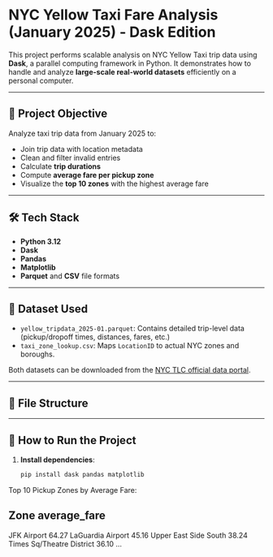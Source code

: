 # NYC Yellow Taxi Fare Analysis (January 2025) - Dask Edition

This project performs scalable analysis on NYC Yellow Taxi trip data using **Dask**, a parallel computing framework in Python. It demonstrates how to handle and analyze **large-scale real-world datasets** efficiently on a personal computer.

---

## 🚀 Project Objective

Analyze taxi trip data from January 2025 to:

- Join trip data with location metadata
- Clean and filter invalid entries
- Calculate **trip durations**
- Compute **average fare per pickup zone**
- Visualize the **top 10 zones** with the highest average fare

---

## 🛠️ Tech Stack

- **Python 3.12**
- **Dask**
- **Pandas**
- **Matplotlib**
- **Parquet** and **CSV** file formats

---

## 📁 Dataset Used

- `yellow_tripdata_2025-01.parquet`: Contains detailed trip-level data (pickup/dropoff times, distances, fares, etc.)
- `taxi_zone_lookup.csv`: Maps `LocationID` to actual NYC zones and boroughs.

Both datasets can be downloaded from the [NYC TLC official data portal](https://www.nyc.gov/site/tlc/about/tlc-trip-record-data.page).

---

## 📂 File Structure

---

## 🔧 How to Run the Project

1. **Install dependencies**:
   ```bash
   pip install dask pandas matplotlib
Top 10 Pickup Zones by Average Fare:

Zone                          average_fare
------------------------------------------
JFK Airport                     64.27
LaGuardia Airport               45.16
Upper East Side South           38.24
Times Sq/Theatre District       36.10
...